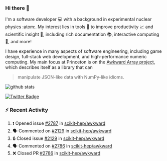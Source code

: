 ### Hi there 👋 

I'm a software developer 💻 with a background in experimental nuclear physics :atom:. My interest lies in tools :wrench: to improve productivity :chart_with_upwards_trend: and scientific insight :telescope:, including rich documentation 📚, interactive computing 🧮, and more! 

I have experience in many aspects of software engineering, including game design, full-stack web development, and high-performance numeric computing. My main focus at Princeton is on the [Awkward Array project](awkward-array.org/), which describes itself as a library that can 
> manipulate JSON-like data with NumPy-like idioms.

![github stats](https://github-readme-stats.vercel.app/api?username=agoose77&show_icons=true&hide_rank=true&hide_title=true&bg_color=30,e76445,904e95&text_color=efe3ec&icon_color=efe3ec)
<!--
**agoose77/agoose77** is a ✨ _special_ ✨ repository because its `README.md` (this file) appears on your GitHub profile.

Here are some ideas to get you started:

- 🔭 I’m currently working on ...
- 🌱 I’m currently learning ...
- 👯 I’m looking to collaborate on ...
- 🤔 I’m looking for help with ...
- 💬 Ask me about ...
- 📫 How to reach me: ...
- 😄 Pronouns: ...
- ⚡ Fun fact: ...
-->

[![Twitter Badge](https://img.shields.io/twitter/follow/agoose77?style=flat-square&logo=Twitter&logoColor=white&color=cornflowerblue)](https://twitter.com/agoose77)

### :zap: Recent Activity

<!--START_SECTION:activity-->
1. ❗ Opened issue [#2787](https://github.com/scikit-hep/awkward/issues/2787) in [scikit-hep/awkward](https://github.com/scikit-hep/awkward)
2. 🗣 Commented on [#2129](https://github.com/scikit-hep/awkward/issues/2129#issuecomment-1785462080) in [scikit-hep/awkward](https://github.com/scikit-hep/awkward)
3. 🔒 Closed issue [#2129](https://github.com/scikit-hep/awkward/issues/2129) in [scikit-hep/awkward](https://github.com/scikit-hep/awkward)
4. 🗣 Commented on [#2786](https://github.com/scikit-hep/awkward/pull/2786#issuecomment-1785207032) in [scikit-hep/awkward](https://github.com/scikit-hep/awkward)
5. ❌ Closed PR [#2786](https://github.com/scikit-hep/awkward/pull/2786) in [scikit-hep/awkward](https://github.com/scikit-hep/awkward)
<!--END_SECTION:activity-->
